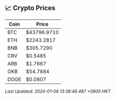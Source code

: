 ## 📈 Crypto Prices

| Coin | Price |
| ---- | ----- |
| BTC | $43796.9710 |
| ETH | $2243.2817 |
| BNB | $305.7290 |
| CRV | $0.5485 |
| ARB | $1.7667 |
| OKB | $54.7884 |
| DOGE | $0.0807 |

_Last Updated: 2024-01-06 13:38:46.487 +0800 HKT_